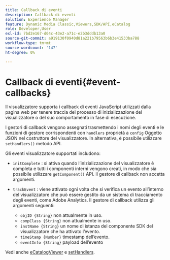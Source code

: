 ```yaml
---
title: Callback di eventi
description: Callback di eventi
solution: Experience Manager
feature: Dynamic Media Classic,Viewers,SDK/API,eCatalog
role: Developer,User
exl-id: 7bd2e167-d04c-43e2-a71c-e2b3dddb13a0
source-git-commit: a919130f0940d81a221b79563b6b3e41533ba788
workflow-type: tm+mt
source-wordcount: '147'
ht-degree: 0%

---
```


# Callback di eventi{#event-callbacks}

Il visualizzatore supporta i callback di eventi JavaScript utilizzati dalla pagina web per tenere traccia del processo di inizializzazione del visualizzatore o del suo comportamento in fase di esecuzione.

I gestori di callback vengono assegnati trasmettendo i nomi degli eventi e le funzioni di gestore corrispondenti con `handlers` proprietà a `config` Oggetto JSON nel costruttore del visualizzatore. In alternativa, è possibile utilizzare `setHandlers()` metodo API.

Gli eventi visualizzatore supportati includono:

* `initComplete` : si attiva quando l’inizializzazione del visualizzatore è completa e tutti i componenti interni vengono creati, in modo che sia possibile utilizzare `getComponent()` API. Il gestore di callback non accetta argomenti.

* `trackEvent` : viene attivato ogni volta che si verifica un evento all’interno del visualizzatore che può essere gestito da un sistema di tracciamento degli eventi, come Adobe Analytics. Il gestore di callback utilizza gli argomenti seguenti:

   * `objID {String}` non attualmente in uso.
   * `compClass {String}` non attualmente in uso.
   * `instName {String}` un nome di istanza del componente SDK del visualizzatore che ha attivato l’evento.
   * `timeStamp {Number}` timestamp dell’evento.
   * `eventInfo {String}` payload dell’evento

Vedi anche [eCatalogViewer](../../c-html5-s7-aem-asset-viewers/c-html5-20-ecatalog-viewer-about/c-html5-20-ecatalog-viewer-javascriptapiref/r-html5-ecatalog-viewer-20-javascriptapiref-ecatalogviewer.md#reference-bd16cadc0c054fafb0db4994741d47cd) e [setHandlers](../../c-html5-s7-aem-asset-viewers/c-html5-20-ecatalog-viewer-about/c-html5-20-ecatalog-viewer-javascriptapiref/r-html5-ecatalog-viewer-20-javascriptapiref-sethandlers.md#reference-7858574ff5c34ce993ef4fdff741a856).
